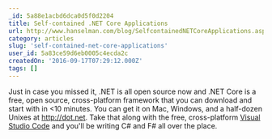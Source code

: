 ```yaml
---
_id: 5a88e1acbd6dca0d5f0d2204
title: Self-contained .NET Core Applications
url: http://www.hanselman.com/blog/SelfcontainedNETCoreApplications.aspx
category: articles
slug: 'self-contained-net-core-applications'
user_id: 5a83ce59d6eb0005c4ecda2c
createdOn: '2016-09-17T07:29:12.000Z'
tags: []
---
```


Just in case you missed it, .NET is all open source now and .NET Core is a free, open source, cross-platform framework that you can download and start with in &lt;10 minutes. You can get it on Mac, Windows, and a half-dozen Unixes at <a href="http://dot.net/">http://dot.net</a>. Take that along with the free, cross-platform <a href="http://code.visualstudio.com/">Visual Studio Code</a> and you'll be writing C# and F# all over the place.
